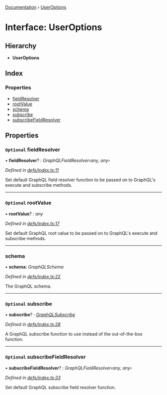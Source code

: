 [Documentation](../README.md) › [UserOptions](useroptions.md)

# Interface: UserOptions

## Hierarchy

* **UserOptions**

## Index

### Properties

* [fieldResolver](useroptions.md#optional-fieldresolver)
* [rootValue](useroptions.md#optional-rootvalue)
* [schema](useroptions.md#schema)
* [subscribe](useroptions.md#optional-subscribe)
* [subscribeFieldResolver](useroptions.md#optional-subscribefieldresolver)

## Properties

### `Optional` fieldResolver

• **fieldResolver**? : *GraphQLFieldResolver‹any, any›*

*Defined in [defs/index.ts:11](https://github.com/badbatch/graphql-box/blob/4864259/packages/subscribe/src/defs/index.ts#L11)*

Set default GraphQL field resolver function to
be passed on to GraphQL's execute and subscribe
methods.

___

### `Optional` rootValue

• **rootValue**? : *any*

*Defined in [defs/index.ts:17](https://github.com/badbatch/graphql-box/blob/4864259/packages/subscribe/src/defs/index.ts#L17)*

Set default GraphQL root value to be passed on to
GraphQL's execute and subscribe methods.

___

###  schema

• **schema**: *GraphQLSchema*

*Defined in [defs/index.ts:22](https://github.com/badbatch/graphql-box/blob/4864259/packages/subscribe/src/defs/index.ts#L22)*

The GraphQL schema.

___

### `Optional` subscribe

• **subscribe**? : *[GraphQLSubscribe](../README.md#graphqlsubscribe)*

*Defined in [defs/index.ts:28](https://github.com/badbatch/graphql-box/blob/4864259/packages/subscribe/src/defs/index.ts#L28)*

A GraphQL subscribe function to use
instead of the out-of-the-box function.

___

### `Optional` subscribeFieldResolver

• **subscribeFieldResolver**? : *GraphQLFieldResolver‹any, any›*

*Defined in [defs/index.ts:33](https://github.com/badbatch/graphql-box/blob/4864259/packages/subscribe/src/defs/index.ts#L33)*

Set default GraphQL subscribe field resolver function.
